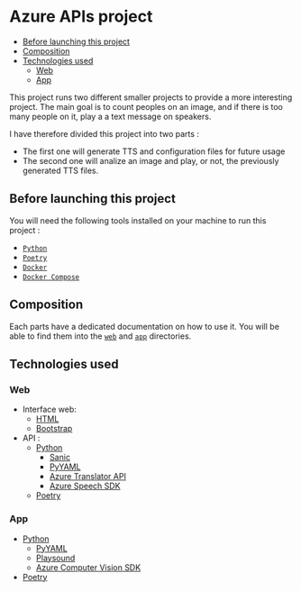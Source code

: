 # Azure APIs project <!-- omit in toc -->

- [Before launching this project](#before-launching-this-project)
- [Composition](#composition)
- [Technologies used](#technologies-used)
  - [Web](#web)
  - [App](#app)

This project runs two different smaller projects to provide a more interesting project. The main goal is to count peoples on an image, and if there is too many people on it, play a a text message on speakers.

I have therefore divided this project into two parts : 
- The first one will generate TTS and configuration files for future usage
- The second one will analize an image and play, or not, the previously generated TTS files.

## Before launching this project

You will need the following tools installed on your machine to run this project :
- [`Python`](https://www.python.org/)
- [`Poetry`](https://github.com/python-poetry/poetry)
- [`Docker`](https://www.docker.com/)
- [`Docker Compose`](https://docs.docker.com/compose/)

## Composition

Each parts have a dedicated documentation on how to use it. You will be able to find them into the [`web`](web) and [`app`](app) directories.

## Technologies used

### Web

- Interface web:
  - [HTML](https://developer.mozilla.org/fr/docs/Web/HTML)
  - [Bootstrap](https://getbootstrap.com/)
- API :
  - [Python](https://www.python.org/)
    - [Sanic](https://sanicframework.org/en/)
    - [PyYAML](https://pyyaml.org/)
    - [Azure Translator API](https://azure.microsoft.com/fr-fr/services/cognitive-services/translator/)
    - [Azure Speech SDK](https://docs.microsoft.com/fr-fr/azure/cognitive-services/speech-service/speech-sdk?tabs=linux%2Cubuntu%2Cios-xcode%2Cmac-xcode%2Candroid-studio)
  - [Poetry](https://github.com/python-poetry/poetry)

### App

- [Python](https://www.python.org/)
  - [PyYAML](https://pyyaml.org/)
  - [Playsound](https://github.com/TaylorSMarks/playsound)
  - [Azure Computer Vision SDK](https://docs.microsoft.com/fr-fr/azure/cognitive-services/computer-vision/)
- [Poetry](https://github.com/python-poetry/poetry)
